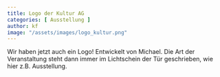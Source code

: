 ```yaml
---
title: Logo der Kultur AG
categories: [ Ausstellung ]
author: kf
image: "/assets/images/logo_kultur.png"
---
```


Wir haben jetzt auch ein Logo! Entwickelt von Michael. Die Art der Veranstaltung steht dann immer im Lichtschein der Tür geschrieben, wie hier z.B. Ausstellung.